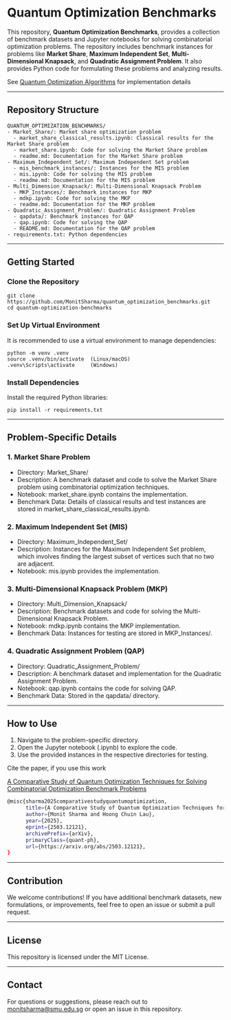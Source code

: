 # Quantum Optimization Benchmarks

This repository, **Quantum Optimization Benchmarks**, provides a collection of benchmark datasets and Jupyter notebooks for solving combinatorial optimization problems. The repository includes benchmark instances for problems like **Market Share**, **Maximum Independent Set**, **Multi-Dimensional Knapsack**, and **Quadratic Assignment Problem**. It also provides Python code for formulating these problems and analyzing results.

See [Quantum Optimization Algorithms](https://github.com/MonitSharma/quantum_opt_algos) for implementation details

---

## Repository Structure

```plaintext
QUANTUM_OPTIMIZATION_BENCHMARKS/
- Market_Share/: Market share optimization problem
  - market_share_classical_results.ipynb: Classical results for the Market Share problem
  - market_share.ipynb: Code for solving the Market Share problem
  - readme.md: Documentation for the Market Share problem
- Maximum_Independent_Set/: Maximum Independent Set problem
  - mis_benchmark_instances/: Instances for the MIS problem
  - mis.ipynb: Code for solving the MIS problem
  - readme.md: Documentation for the MIS problem
- Multi_Dimension_Knapsack/: Multi-Dimensional Knapsack Problem
  - MKP_Instances/: Benchmark instances for MKP
  - mdkp.ipynb: Code for solving the MKP
  - readme.md: Documentation for the MKP problem
- Quadratic_Assignment_Problem/: Quadratic Assignment Problem
  - qapdata/: Benchmark instances for QAP
  - qap.ipynb: Code for solving the QAP
  - README.md: Documentation for the QAP problem
- requirements.txt: Python dependencies
```

---

## Getting Started


### Clone the Repository
```
git clone https://github.com/MonitSharma/quantum_optimization_benchmarks.git  
cd quantum-optimization-benchmarks  
```



### Set Up Virtual Environment
It is recommended to use a virtual environment to manage dependencies: 

```
python -m venv .venv  
source .venv/bin/activate  (Linux/macOS)  
.venv\Scripts\activate     (Windows)  
```

### Install Dependencies
Install the required Python libraries:  

```
pip install -r requirements.txt  
```

---

## Problem-Specific Details

### 1. Market Share Problem
- Directory: Market_Share/
- Description: A benchmark dataset and code to solve the Market Share problem using combinatorial optimization techniques.
- Notebook: market_share.ipynb contains the implementation.
- Benchmark Data: Details of classical results and test instances are stored in market_share_classical_results.ipynb.

### 2. Maximum Independent Set (MIS)
- Directory: Maximum_Independent_Set/
- Description: Instances for the Maximum Independent Set problem, which involves finding the largest subset of vertices such that no two are adjacent.
- Notebook: mis.ipynb provides the implementation.

### 3. Multi-Dimensional Knapsack Problem (MKP)
- Directory: Multi_Dimension_Knapsack/
- Description: Benchmark datasets and code for solving the Multi-Dimensional Knapsack Problem.
- Notebook: mdkp.ipynb contains the MKP implementation.
- Benchmark Data: Instances for testing are stored in MKP_Instances/.

### 4. Quadratic Assignment Problem (QAP)
- Directory: Quadratic_Assignment_Problem/
- Description: A benchmark dataset and implementation for the Quadratic Assignment Problem.
- Notebook: qap.ipynb contains the code for solving QAP.
- Benchmark Data: Stored in the qapdata/ directory.

---

## How to Use

1. Navigate to the problem-specific directory.
2. Open the Jupyter notebook (.ipynb) to explore the code.
3. Use the provided instances in the respective directories for testing.

Cite the paper, if you use this work

[A Comparative Study of Quantum Optimization Techniques for Solving Combinatorial Optimization Benchmark Problems](https://arxiv.org/abs/2503.12121)

```bash
@misc{sharma2025comparativestudyquantumoptimization,
      title={A Comparative Study of Quantum Optimization Techniques for Solving Combinatorial Optimization Benchmark Problems}, 
      author={Monit Sharma and Hoong Chuin Lau},
      year={2025},
      eprint={2503.12121},
      archivePrefix={arXiv},
      primaryClass={quant-ph},
      url={https://arxiv.org/abs/2503.12121}, 
}
```

---

## Contribution

We welcome contributions! If you have additional benchmark datasets, new formulations, or improvements, feel free to open an issue or submit a pull request.

---

## License

This repository is licensed under the MIT License.

---

## Contact

For questions or suggestions, please reach out to monitsharma@smu.edu.sg or open an issue in this repository.
